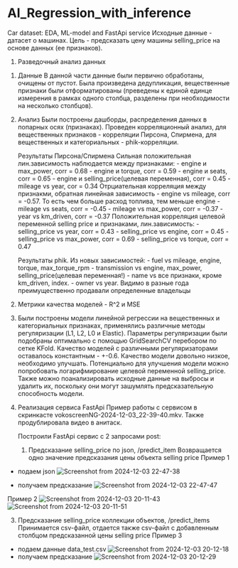 # AI_Regression_with_inference
Car dataset: EDA, ML-model and FastApi service
Исходные данные - датасет о машинах. Цель - предсказать цену машины selling_price на основе данных (ее признаков).

1. Разведочный анализ данных
1) Данные
   В данной части данные были первично обработаны, очищены от пустот. Была произведена дедупликация, вещественные признаки были отформатированы (преведены к единой единце измерения в рамках одного столбца, разделены при необходимости на несколько столбцов). 
2) Анализ
   Были построены дашборды, распределения данных в попарных осях (признаках). Проведен корреляционный анализ, для вещественных признаков - корреляции Пирсона, Спирмена, для вещественных и категориальных - phik-корреляции.
   
   Результаты Пирсона/Спирмена
   Сильная положительная лин.зависимость наблюдается между признаками: - engine и max_power, corr = 0.68 - engine и torque, corr = 0.59 - engine и seats, corr = 0.65 - engine и selling_price(целевая переменная), corr = 0.45 - mileage vs year, cor = 0.34 Отрциательная корреляция между признакми, обратная линейная зависимость - engine vs mileage, corr = -0.57. То есть чем больше расход топлива, тем меньше engine - mileage vs seats, corr = -0.45 - mileage vs max_power, corr = -0.37 - year vs km_driven, corr = -0.37 Положительная корреляция целевой переменной selling price и признаками, лин.зависимость: - selling_price vs year, corr = 0.43 - selling_price vs engine, corr = 0.45 - selling_price vs max_power, corr = 0.69 - selling_price vs torque, corr = 0.47
   
   Результаты phik.
   Из новых зависимостей: - fuel vs mileage, engine, torque, max_torque_rpm - transmission vs engine, max_power, selling_price(целевая переменная!) - name vs все признаки, кроме km_driven, index. - owner vs year. Видимо в разные года преимущественно продавали определенные владельцы

2. Метрики качества моделей - R^2 и MSE

3. Были построены модели линейной регрессии на вещественных и категориальных признаках, применялись различные методы регуляризации (L1, L2, L0 и Elastic). Параметры регуляризации были подобраны оптимально с помощью GridSearchCV перебором по сетке KFold. Качество моделей с различными регуляризаторами оставалось константным - +-0.6. Качество модели довольно низкое, необходимо улучшать. Потенциально для улучшения модели можно попробовать логарифмирование целевой переменной  selling_price. Также можно поанализировать исходные данные на выбросы и удалить их, поскольку они могут зашумлять предсказательную способность модели.

4. Реализация сервиса FastApi
   Пример работы с сервисом в скринкасте vokoscreenNG-2024-12-03_22-39-40.mkv. Также продублировала видео в анитаск.

   Построили FastApi сервис с 2 запросами post:
   1) Предсказание selling_price по json, /predict_item
    Возвращается одно значение предсказания цены объекта selling price
Пример 1
- подаем json
![Screenshot from 2024-12-03 22-47-38](https://github.com/user-attachments/assets/abd61baa-0365-4680-903e-40066eba4972)

- получаем предсказание
![Screenshot from 2024-12-03 22-47-47](https://github.com/user-attachments/assets/3dc68ef4-ec04-4687-883c-b6062c0e44f9)


Пример 2
![Screenshot from 2024-12-03 20-11-43](https://github.com/user-attachments/assets/1ddcfe72-5cde-48b7-8d7e-54c8e500c3b1)
![Screenshot from 2024-12-03 20-11-51](https://github.com/user-attachments/assets/e1927015-b09c-419c-94ed-bbf3dbe2baa9)

   3) Предсказание selling_price коллекции объектов, /predict_items
      Принимается csv-файл, отдается также csv-файл с добавленным столбцом предсказанной цены selling price
Пример 3
- подаем данные data_test.csv 
![Screenshot from 2024-12-03 20-12-18](https://github.com/user-attachments/assets/77b01f89-ac31-4f42-ba1e-88327b13a17b)
- получаем предсказание 
![Screenshot from 2024-12-03 20-12-29](https://github.com/user-attachments/assets/8803742e-5348-44c4-864e-af1af44d5e6e)
      
